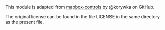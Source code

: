 This module is adapted from [mapbox-controls](https://github.com/korywka/mapbox-controls/tree/master/packages/zoom)
by @korywka on GitHub.

The original license can be found in the file LICENSE in the same directory as the present file.
